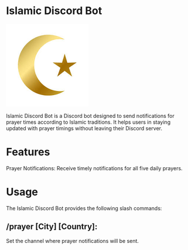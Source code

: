 # Islamic Discord Bot

![image info](./ImageBot.jpg)
  
Islamic Discord Bot is a Discord bot designed to send notifications for prayer times according to Islamic traditions. It helps users in staying updated with prayer timings without leaving their Discord server.

# Features

Prayer Notifications: Receive timely notifications for all five daily prayers.

# Usage
The Islamic Discord Bot provides the following slash commands:

## /prayer [City] [Country]: 

Set the channel where prayer notifications will be sent.
